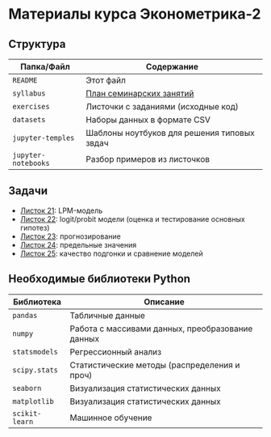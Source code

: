 # Материалы курса Эконометрика-2

## Структура

| Папка/Файл |Содержание|
|-|-|
|`README`|Этот файл|
|`syllabus`|[План семинарских занятий](https://github.com/artamonoff/econometrica/blob/main/econometrica-2/syllabus.md)|
|`exercises`|Листочки с заданиями (исходные код)|
|`datasets`| Наборы данных в формате CSV|
|`jupyter-temples`|Шаблоны ноутбуков для решения типовых звдач|
|`jupyter-notebooks`|Разбор примеров из листочков|

## Задачи

- [Листок 21](https://nbviewer.org/github/artamonoff/econometrica/blob/main/econometrica-2/exercises/list21-LPM.html): LPM-модель
- [Листок 22](https://nbviewer.org/github/artamonoff/econometrica/blob/main/econometrica-2/exercises/list22-logit.html): logit/probit модели (оценка и тестирование основных гипотез)
- [Листок 23](https://nbviewer.org/github/artamonoff/econometrica/blob/main/econometrica-2/exercises/list23-prediction.html): прогнозирование
- [Листок 24](https://nbviewer.org/github/artamonoff/econometrica/blob/main/econometrica-2/exercises/list24-marginal-values.html): предельные значения
- [Листок 25](https://nbviewer.org/github/artamonoff/econometrica/blob/main/econometrica-2/exercises/list25-goodness-of-fit.html): качество подгонки и сравнение моделей

## Необходимые библиотеки Python

|Библиотека|Описание|
|-|-|
|`pandas`|Табличные данные|
|`numpy`|Работа с массивами данных, преобразование данных|
|`statsmodels`|Регрессионный анализ|
|`scipy.stats`|Статистические методы (распределения и проч)|
|`seaborn`|Визуализация статистических данных|
|`matplotlib`|Визуализация статистических данных|
|`scikit-learn`|Машинное обучение|
